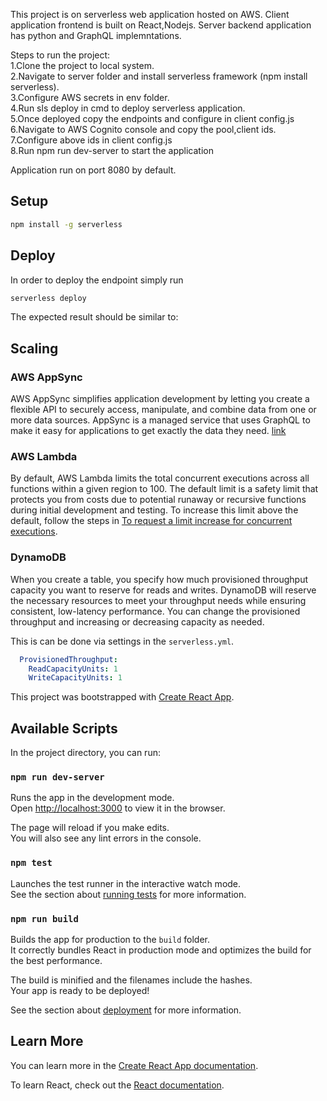 This project is on serverless web application hosted on AWS. 
Client application frontend is built on React,Nodejs.
Server backend application has python and GraphQL implemntations.

Steps to run the project:<br />
1.Clone the project to local system.<br />
2.Navigate to server folder and install serverless framework (npm install serverless).<br />
3.Configure AWS secrets in env folder.<br />
4.Run sls deploy in cmd to deploy serverless application.<br />
5.Once deployed copy the endpoints and configure in client config.js<br />
6.Navigate to AWS Cognito console and copy the pool,client ids.<br />
7.Configure above ids in client config.js<br />
8.Run npm run dev-server to start the application<br />

Application run on port 8080 by default.

## Setup

```bash
npm install -g serverless
```

## Deploy

In order to deploy the endpoint simply run

```bash
serverless deploy
```
The expected result should be similar to:

## Scaling

### AWS AppSync

AWS AppSync simplifies application development by letting you create a flexible API to securely access, manipulate, and combine data from one or more data sources. AppSync is a managed service that uses GraphQL to make it easy for applications to get exactly the data they need. [link](https://aws.amazon.com/appsync/)

### AWS Lambda

By default, AWS Lambda limits the total concurrent executions across all functions within a given region to 100. The default limit is a safety limit that protects you from costs due to potential runaway or recursive functions during initial development and testing. To increase this limit above the default, follow the steps in [To request a limit increase for concurrent executions](http://docs.aws.amazon.com/lambda/latest/dg/concurrent-executions.html#increase-concurrent-executions-limit).

### DynamoDB

When you create a table, you specify how much provisioned throughput capacity you want to reserve for reads and writes. DynamoDB will reserve the necessary resources to meet your throughput needs while ensuring consistent, low-latency performance. You can change the provisioned throughput and increasing or decreasing capacity as needed.

This is can be done via settings in the `serverless.yml`.

```yaml
  ProvisionedThroughput:
    ReadCapacityUnits: 1
    WriteCapacityUnits: 1
```


<!--
title: 'React APP Using AWS Appsync & Apolo client'
description: 'This example demonstrates how to use a GraphQL Endpoints in React APP.
framework: v1
language: React JS
-->

This project was bootstrapped with [Create React App](https://github.com/facebook/create-react-app).

## Available Scripts

In the project directory, you can run:

### `npm run dev-server`

Runs the app in the development mode.<br />
Open [http://localhost:3000](http://localhost:3000) to view it in the browser.

The page will reload if you make edits.<br />
You will also see any lint errors in the console.

### `npm test`

Launches the test runner in the interactive watch mode.<br />
See the section about [running tests](https://facebook.github.io/create-react-app/docs/running-tests) for more information.

### `npm run build`

Builds the app for production to the `build` folder.<br />
It correctly bundles React in production mode and optimizes the build for the best performance.

The build is minified and the filenames include the hashes.<br />
Your app is ready to be deployed!

See the section about [deployment](https://facebook.github.io/create-react-app/docs/deployment) for more information.

## Learn More

You can learn more in the [Create React App documentation](https://facebook.github.io/create-react-app/docs/getting-started).

To learn React, check out the [React documentation](https://reactjs.org/).
